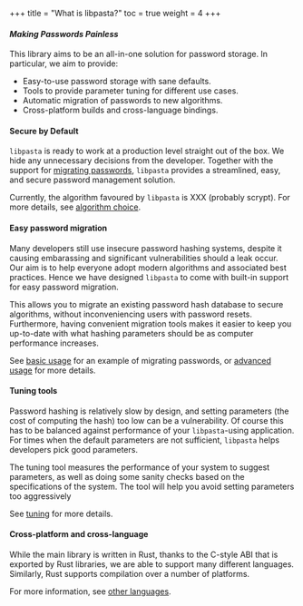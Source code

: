+++
title = "What is libpasta?"
toc = true
weight = 4
+++

#### _Making Passwords Painless_

This library aims to be an all-in-one solution for password storage. In
particular, we aim to provide:

 - Easy-to-use password storage with sane defaults.
 - Tools to provide parameter tuning for different use cases.
 - Automatic migration of passwords to new algorithms.
 - Cross-platform builds and cross-language bindings.


#### Secure by Default

`libpasta` is ready to work at a production level straight out of the box. We
hide any unnecessary decisions from the developer. Together with the support for
[migrating passwords](#easy-password-migration), `libpasta` provides a
streamlined, easy, and secure password management solution. 

Currently, the algorithm favoured by `libpasta` is XXX (probably scrypt).
For more details, see [algorithm choice](../../technical-details/algorithm-choice).


#### Easy password migration

Many developers still use insecure password hashing systems, despite it causing
embarassing and significant vulnerabilities should a leak occur.  
Our aim is to help everyone adopt modern algorithms and
associated best practices. Hence we have designed `libpasta` to come with 
built-in support for easy password migration.

This allows you to migrate an existing password hash database to
secure algorithms, without inconveniencing users with password resets.
Furthermore, having convenient migration tools makes it easier to keep you
up-to-date with what hashing parameters should be as computer performance
increases.

See [basic usage](../basic-usage#password-migration) for an example of 
migrating passwords, or [advanced usage](../../advanced/migration/) for more 
details.

#### Tuning tools

Password hashing is relatively slow by design,
and setting parameters (the cost of computing the hash) too low can be a
vulnerability. Of course this has to be balanced against performance of your
`libpasta`-using application.
For times when the default parameters are not sufficient, `libpasta` helps
developers pick good parameters.

The tuning tool measures the performance of your system to suggest parameters,
as well as doing some sanity checks based on the specifications of the system.
The tool will help you avoid setting parameters too aggressively 

See [tuning](../../advanced/tuning) for more details.

#### Cross-platform and cross-language

While the main library is written in Rust, thanks to the C-style ABI that is
exported by Rust libraries, we are able to support many different languages.
Similarly, Rust supports compilation over a number of platforms.

For more information, see [other languages](../../other-languages).
